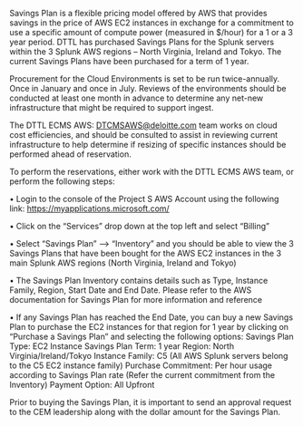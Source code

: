 Savings Plan is a flexible pricing model offered by AWS that provides savings in the price of AWS EC2 instances in exchange for a commitment to use a specific amount of compute power (measured in $/hour) for a 1 or a 3 year period. DTTL has purchased Savings Plans for the Splunk servers within the 3 Splunk AWS regions – North Virginia, Ireland and Tokyo. The current Savings Plans have been purchased for a term of 1 year. 

Procurement for the Cloud Environments is set to be run twice-annually.  Once in January and once in July.
Reviews of the environments should be conducted at least one month in advance to determine any net-new infrastructure that might be required to support ingest.

The DTTL ECMS AWS: [DTCMSAWS@deloitte.com](mailto:DTCMSAWS@deloitte.com "mailto:dtcmsaws@deloitte.com") team works on cloud cost efficiencies, and should be consulted to assist in reviewing current infrastructure to help determine if resizing of specific instances should be performed ahead of reservation.

To perform the reservations, either work with the DTTL ECMS AWS team, or perform the following steps:

 •	Login to the console of the Project S AWS Account using the following link: https://myapplications.microsoft.com/

•	Click on the “Services” drop down at the top left and select “Billing”

•	Select “Savings Plan” --> “Inventory” and you should be able to view the 3 Savings Plans that have been bought for the AWS EC2 instances in the 3 main Splunk AWS regions (North Virginia, Ireland and Tokyo)

•	The Savings Plan Inventory contains details such as Type, Instance Family, Region, Start Date and End Date. Please refer to the AWS documentation for Savings Plan for more information and reference

•	If any Savings Plan has reached the End Date, you can buy a new Savings Plan to purchase the EC2 instances for that region for 1 year by clicking on  “Purchase a Savings Plan”  and selecting the following options:
Savings Plan Type: EC2 Instance Savings Plan
Term: 1 year
Region: North Virginia/Ireland/Tokyo
Instance Family: C5 (All AWS Splunk servers belong to the C5 EC2 instance family)
Purchase Commitment: Per hour usage according to Savings Plan rate (Refer the current commitment from the Inventory)
Payment Option: All Upfront 

Prior to buying the Savings Plan, it is important to send an approval request to the CEM leadership along with the dollar amount for the Savings Plan.
